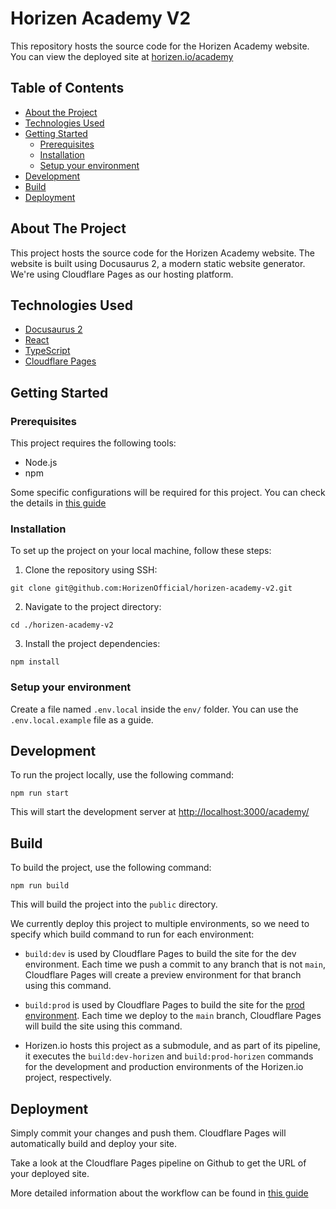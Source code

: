 # Horizen Academy V2

This repository hosts the source code for the Horizen Academy website. You can view the deployed site at [horizen.io/academy](https://www.horizen.io/academy/)

## Table of Contents

-   [About the Project](#about-the-project)
-   [Technologies Used](#technologies-used)
-   [Getting Started](#getting-started)
    -   [Prerequisites](#prerequisites)
    -   [Installation](#installation)
    -   [Setup your environment](#setup-your-environment)
-   [Development](#development)
-   [Build](#build)
-   [Deployment](#deployment)

## About The Project

This project hosts the source code for the Horizen Academy website. The website is built using Docusaurus 2, a modern static website generator. We're using Cloudflare Pages as our hosting platform.

## Technologies Used

-   [Docusaurus 2](https://docusaurus.io/)
-   [React](https://reactjs.org/)
-   [TypeScript](https://www.typescriptlang.org/)
-   [Cloudflare Pages](https://pages.cloudflare.com/)

## Getting Started

### Prerequisites

This project requires the following tools:

-   Node.js
-   npm

Some specific configurations will be required for this project. You can check the details in [this guide](https://docs.google.com/document/d/1CSYHjktlbkVgLX8TUKhz2j9H5KvzfYJXF6vuCYxnMFE/edit?usp=sharing)

### Installation

To set up the project on your local machine, follow these steps:

1. Clone the repository using SSH:

```
git clone git@github.com:HorizenOfficial/horizen-academy-v2.git
```

2. Navigate to the project directory:

```
cd ./horizen-academy-v2
```

3. Install the project dependencies:

```
npm install
```

### Setup your environment

Create a file named `.env.local` inside the `env/` folder. You can use the `.env.local.example` file as a guide.

## Development

To run the project locally, use the following command:

```
npm run start
```

This will start the development server at <http://localhost:3000/academy/>

## Build

To build the project, use the following command:

```
npm run build
```

This will build the project into the `public` directory.

We currently deploy this project to multiple environments, so we need to specify which build command to run for each environment:

-   `build:dev` is used by Cloudflare Pages to build the site for the dev environment. Each time we push a commit to any branch that is not `main`, Cloudflare Pages will create a preview environment for that branch using this command.

-   `build:prod` is used by Cloudflare Pages to build the site for the [prod environment](https://main.horizen-academy-v2.pages.dev/). Each time we deploy to the `main` branch, Cloudflare Pages will build the site using this command.

-   Horizen.io hosts this project as a submodule, and as part of its pipeline, it executes the `build:dev-horizen` and `build:prod-horizen` commands for the development and production environments of the Horizen.io project, respectively.

## Deployment

Simply commit your changes and push them. Cloudflare Pages will automatically build and deploy your site.

Take a look at the Cloudflare Pages pipeline on Github to get the URL of your deployed site.

More detailed information about the workflow can be found in [this guide](https://horizenlabs.atlassian.net/l/cp/5GftU17P)
